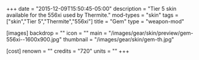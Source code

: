 +++
date = "2015-12-09T15:50:45-05:00"
description = "Tier 5 skin available for the 556xi used by Thermite."
mod-types = "skin"
tags = ["skin","Tier 5","Thermite","556xi"]
title = "Gem"
type = "weapon-mod"

[images]
  backdrop = ""
  icon = ""
  main = "/images/gear/skin/preview/gem-556xi--1600x900.jpg"
  thumbnail = "/images/gear/skin/gem-th.jpg"

[cost]
  renown = ""
  credits = "720"
  units = ""
+++
